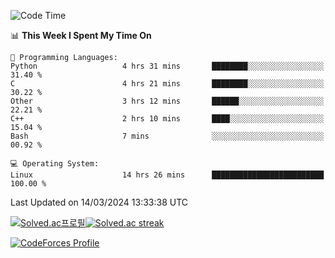 
<!--START_SECTION:waka-->
![Code Time](http://img.shields.io/badge/Code%20Time-3%2C365%20hrs%2015%20mins-blue)

📊 **This Week I Spent My Time On** 

```text
💬 Programming Languages: 
Python                   4 hrs 31 mins       ████████░░░░░░░░░░░░░░░░░   31.40 % 
C                        4 hrs 21 mins       ████████░░░░░░░░░░░░░░░░░   30.22 % 
Other                    3 hrs 12 mins       ██████░░░░░░░░░░░░░░░░░░░   22.21 % 
C++                      2 hrs 10 mins       ████░░░░░░░░░░░░░░░░░░░░░   15.04 % 
Bash                     7 mins              ░░░░░░░░░░░░░░░░░░░░░░░░░   00.92 % 

💻 Operating System: 
Linux                    14 hrs 26 mins      █████████████████████████   100.00 % 
```


 Last Updated on 14/03/2024 13:33:38 UTC
<!--END_SECTION:waka-->


[![Solved.ac프로필](http://mazassumnida.wtf/api/generate_badge?boj=hckim96)](https://solved.ac/hckim96)[![Solved.ac streak](http://mazandi.herokuapp.com/api?handle=hckim96&theme=dark)](https://solved.ac/hckim96)


[![CodeForces Profile](https://cf.leed.at?id=hckim96)](https://codeforces.com/profile/hckim96)

